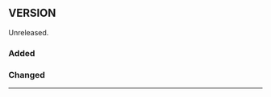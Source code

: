 ## VERSION

Unreleased.

### Added

### Changed

--------------------------------------------------------------------------------
